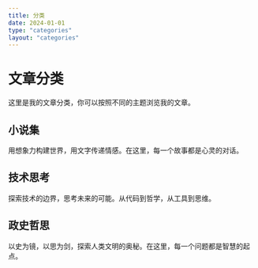 ```yaml
---
title: 分类
date: 2024-01-01
type: "categories"
layout: "categories"
---
```


# 文章分类

这里是我的文章分类，你可以按照不同的主题浏览我的文章。

## 小说集

用想象力构建世界，用文字传递情感。在这里，每一个故事都是心灵的对话。

## 技术思考

探索技术的边界，思考未来的可能。从代码到哲学，从工具到思维。

## 政史哲思

以史为镜，以思为剑，探索人类文明的奥秘。在这里，每一个问题都是智慧的起点。
